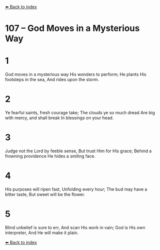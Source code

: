 [⬅️ Back to index](../README.md)

# 107 – God Moves in a Mysterious Way


# 1
God moves in a mysterious way
His wonders to perform;
He plants His footsteps in the sea,
And rides upon the storm.

# 2
Ye fearful saints, fresh courage take;
The clouds ye so much dread
Are big with mercy, and shall break
In blessings on your head.

# 3
Judge not the Lord by feeble sense,
But trust Him for His grace;
Behind a frowning providence
He hides a smiling face.

# 4
His purposes will ripen fast,
Unfolding every hour;
The bud may have a bitter taste,
But sweet will be the flower.

# 5
Blind unbelief is sure to err,
And scan His work in vain;
God is His own interpreter,
And He will make it plain.

[⬅️ Back to index](../README.md)
